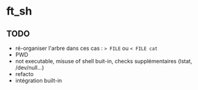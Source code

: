 # ft_sh

## TODO

- ré-organiser l'arbre dans ces cas : `> FILE` ou `< FILE cat`
- PWD
- not executable, misuse of shell buit-in, checks supplémentaires (lstat, /dev/null...)
- refacto
- intégration built-in

